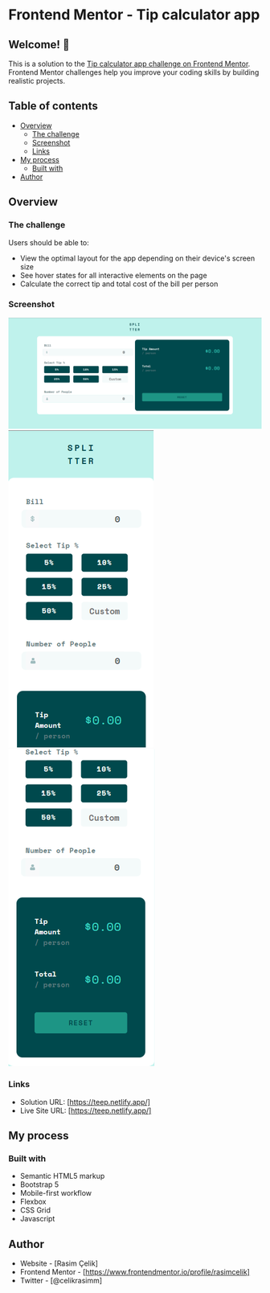 # Frontend Mentor - Tip calculator app

## Welcome! 👋

This is a solution to the [Tip calculator app challenge on Frontend Mentor](https://www.frontendmentor.io/challenges/tip-calculator-app-ugJNGbJUX). Frontend Mentor challenges help you improve your coding skills by building realistic projects.

## Table of contents

- [Overview](#overview)
  - [The challenge](#the-challenge)
  - [Screenshot](#screenshot)
  - [Links](#links)
- [My process](#my-process)
  - [Built with](#built-with)
- [Author](#author)

## Overview

### The challenge

Users should be able to:

- View the optimal layout for the app depending on their device's screen size
- See hover states for all interactive elements on the page
- Calculate the correct tip and total cost of the bill per person

### Screenshot

![Screenshot1](/images/screenshot1.png)
![Screenshot2](/images/screenshot2.png)
![Screenshot3](/images/screenshot3.png)

### Links

- Solution URL: [https://teep.netlify.app/]
- Live Site URL: [https://teep.netlify.app/]

## My process

### Built with

- Semantic HTML5 markup
- Bootstrap 5
- Mobile-first workflow
- Flexbox
- CSS Grid
- Javascript

## Author

- Website - [Rasim Çelik]
- Frontend Mentor - [https://www.frontendmentor.io/profile/rasimcelik]
- Twitter - [@celikrasimm]
